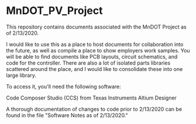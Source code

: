 # MnDOT_PV_Project

This repository contains documents associated with the MnDOT Project as of 2/13/2020.

I would like to use this as a place to host documents for collaboration into the future, as well as compile a place to show employers work samples. You will be able to find documents like PCB layouts, circuit schematics, and code for the controller. There are also a lot of isolated parts libraries scattered around the place, and I would like to consolidate these into one large library.

To access it, you'll need the following software:

Code Composer Studio (CCS) from Texas Instruments
Altium Designer

A thorough documentation of changes to code prior to 2/13/2020 can be found in the file "Software Notes as of 2/13/2020."
